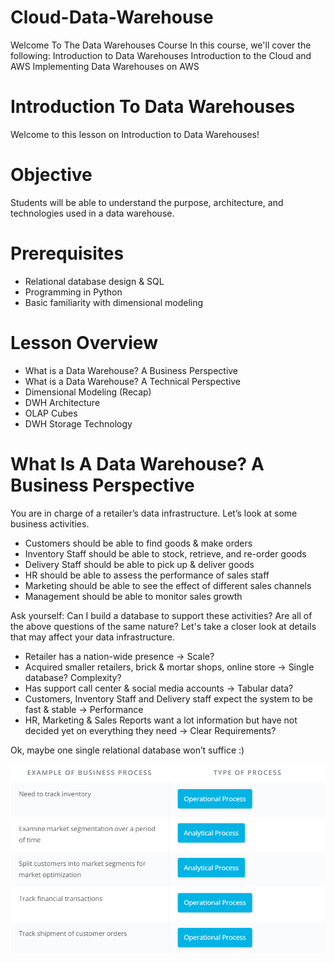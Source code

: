# Cloud-Data-Warehouse
Welcome To The Data Warehouses Course In this course, we'll cover the following:  Introduction to Data Warehouses Introduction to the Cloud and AWS Implementing Data Warehouses on AWS

# Introduction To Data Warehouses
Welcome to this lesson on Introduction to Data Warehouses!

# Objective
Students will be able to understand the purpose, architecture, and technologies used in a data warehouse.

# Prerequisites
- Relational database design & SQL
- Programming in Python
- Basic familiarity with dimensional modeling

# Lesson Overview
- What is a Data Warehouse? A Business Perspective
- What is a Data Warehouse? A Technical Perspective
- Dimensional Modeling (Recap)
- DWH Architecture
- OLAP Cubes
- DWH Storage Technology

# What Is A Data Warehouse? A Business Perspective
You are in charge of a retailer’s data infrastructure. Let’s look at some business activities.

- Customers should be able to find goods & make orders
- Inventory Staff should be able to stock, retrieve, and re-order goods
- Delivery Staff should be able to pick up & deliver goods
- HR should be able to assess the performance of sales staff
- Marketing should be able to see the effect of different sales channels
- Management should be able to monitor sales growth

Ask yourself: Can I build a database to support these activities? Are all of the above questions of the same nature?
Let's take a closer look at details that may affect your data infrastructure.

- Retailer has a nation-wide presence → Scale?
- Acquired smaller retailers, brick & mortar shops, online store → Single database? Complexity?
- Has support call center & social media accounts → Tabular data?
- Customers, Inventory Staff and Delivery staff expect the system to be fast & stable → Performance
- HR, Marketing & Sales Reports want a lot information but have not decided yet on everything they need → Clear Requirements?

Ok, maybe one single relational database won’t suffice :)

![Business Process](/Images/Business-Process.png)
